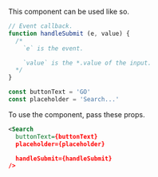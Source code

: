This component can be used like so.

```js
// Event callback.
function handleSubmit (e, value) {
  /*
    `e` is the event.

    `value` is the *.value of the input.
  */
}

const buttonText = 'GO'
const placeholder = 'Search...'
```

To use the component, pass these props.

```xml
<Search
  buttonText={buttonText}
  placeholder={placeholder}

  handleSubmit={handleSubmit}
/>
```